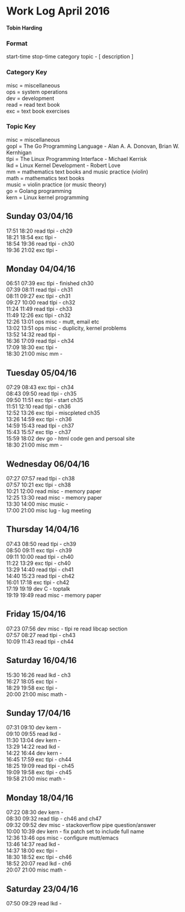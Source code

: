 Work Log April 2016  
===================  
**Tobin Harding**  
  
### Format  
start-time stop-time category topic - [ description ]  
  
### Category Key  
misc = miscellaneous  
ops = system operations  
dev = development  
read = read text book  
exc = text book exercises  
  
### Topic Key  
misc = miscellaneous  
gopl = The Go Programming Language - Alan A. A. Donovan, Brian W. Kernhigan  
tlpi = The Linux Programming Interface - Michael Kerrisk  
lkd = Linux Kernel Development - Robert Love  
mm = mathematics text books and music practice (violin)  
math = mathematics text books  
music = violin practice (or music theory)  
go = Golang programming  
kern = Linux kernel programming  
  
Sunday 03/04/16  
----------------  
17:51 18:20 read tlpi - ch29  
18:21 18:54 exc tlpi -  
18:54 19:36 read tlpi - ch30  
19:36 21:02 exc tlpi -  
  
Monday 04/04/16  
----------------  
06:51 07:39 exc tlpi - finished ch30  
07:39 08:11 read tlpi - ch31  
08:11 09:27 exc tlpi - ch31  
09:27 10:00 read tlpi - ch32  
11:24 11:49 read tlpi - ch33  
11:49 12:26 exc tlpi - ch32  
12:26 13:01 ops misc - mutt, email etc  
13:02 13:51 ops misc - duplicity, kernel problems  
13:52 14:32 read tlpi -  
16:36 17:09 read tlpi - ch34  
17:09 18:30 exc tlpi -  
18:30 21:00 misc mm -  
  
Tuesday 05/04/16  
----------------  
07:29 08:43 exc tlpi - ch34  
08:43 09:50 read tlpi - ch35  
09:50 11:51 exc tlpi - start ch35  
11:51 12:10 read tlpi - ch36  
12:52 13:26 exc tlpi - miscpleted ch35  
13:26 14:59 exc tlpi - ch36  
14:59 15:43 read tlpi - ch37  
15:43 15:57 exc tlip - ch37  
15:59 18:02 dev go - html code gen and persoal site  
18:30 21:00 misc mm -  
  
Wednesday 06/04/16  
----------------  
07:27 07:57 read tlpi - ch38  
07:57 10:21 exc tlpi - ch38  
10:21 12:00 read misc - memory paper  
12:25 13:30 read misc - memory paper  
13:30 14:00 misc music -  
17:00 21:00 misc lug - lug meeting  
  
Thursday 14/04/16  
----------------  
07:43 08:50 read tlpi - ch39  
08:50 09:11 exc tlpi - ch39  
09:11 10:00 read tlpi - ch40  
11:22 13:29 exc tlpi - ch40  
13:29 14:40 read tlpi - ch41  
14:40 15:23 read tlpi - ch42  
16:01 17:18 exc tlpi - ch42  
17:19 19:19 dev  C - toptalk  
19:19 19:49 read misc - memory paper  
  
Friday 15/04/16  
----------------  
07:23 07:56 dev misc - tlpi re read libcap section  
07:57 08:27 read tlpi - ch43  
10:09 11:43 read tlpi - ch44  
  
Saturday 16/04/16  
----------------  
15:30 16:26 read lkd - ch3  
16:27 18:05 exc tlpi -  
18:29 19:58 exc tlpi -  
20:00 21:00 misc math -  
  
Sunday 17/04/16  
----------------  
07:31 09:10 dev kern -  
09:10 09:55 read lkd -  
11:30 13:04 dev kern -  
13:29 14:22 read lkd -  
14:22 16:44 dev kern -  
16:45 17:59 exc tlpi - ch44  
18:25 19:09 read tlpi - ch45  
19:09 19:58 exc tlpi - ch45  
19:58 21:00 misc math -  
  
Monday 18/04/16  
----------------  
07:22 08:30 dev kern -  
08:30 09:32 read tlip - ch46 and ch47  
09:32 09:52 dev misc - stackoverflow pipe question/answer  
10:00 10:39 dev kern - fix patch set to include full name  
12:36 13:46 ops misc - configure mutt/emacs  
13:46 14:37 read lkd -  
14:37 18:00 exc tlpi -  
18:30 18:52 exc tlpi - ch46  
18:52 20:07 read lkd - ch6  
20:07 21:00 misc math -  
  
Saturday 23/04/16  
----------------  
07:50 09:29 read lkd -  

 
